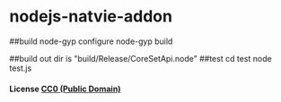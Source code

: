 # nodejs-natvie-addon

##build
node-gyp configure
node-gyp build

##build out dir is "build/Release/CoreSetApi.node"
##test
cd test
node test.js

#### License [CC0 (Public Domain)](LICENSE.md)

